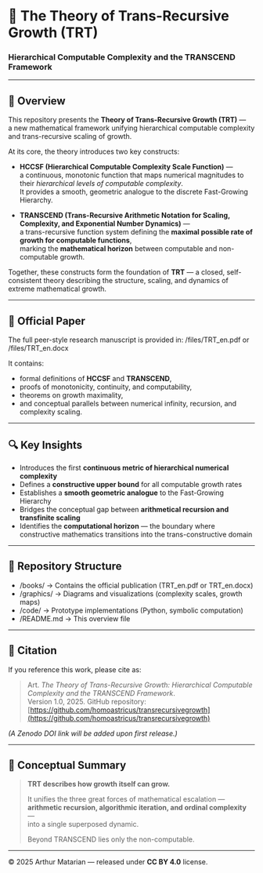 # 🧠 The Theory of Trans-Recursive Growth (TRT)

### **Hierarchical Computable Complexity and the TRANSCEND Framework**

---

## 📘 Overview

This repository presents the **Theory of Trans-Recursive Growth (TRT)** —  
a new mathematical framework unifying hierarchical computable complexity and trans-recursive scaling of growth.

At its core, the theory introduces two key constructs:

- **HCCSF (Hierarchical Computable Complexity Scale Function)** —  
  a continuous, monotonic function that maps numerical magnitudes to their *hierarchical levels of computable complexity*.  
  It provides a smooth, geometric analogue to the discrete Fast-Growing Hierarchy.

- **TRANSCEND (Trans-Recursive Arithmetic Notation for Scaling, Complexity, and Exponential Number Dynamics)** —  
  a trans-recursive function system defining the **maximal possible rate of growth for computable functions**,  
  marking the **mathematical horizon** between computable and non-computable growth.

Together, these constructs form the foundation of **TRT** — a closed, self-consistent theory describing the structure, scaling, and dynamics of extreme mathematical growth.

---

## 📄 Official Paper

The full peer-style research manuscript is provided in: /files/TRT_en.pdf or /files/TRT_en.docx


It contains:
- formal definitions of **HCCSF** and **TRANSCEND**,  
- proofs of monotonicity, continuity, and computability,  
- theorems on growth maximality,  
- and conceptual parallels between numerical infinity, recursion, and complexity scaling.

---

## 🔍 Key Insights

- Introduces the first **continuous metric of hierarchical numerical complexity**  
- Defines a **constructive upper bound** for all computable growth rates  
- Establishes a **smooth geometric analogue** to the Fast-Growing Hierarchy  
- Bridges the conceptual gap between **arithmetical recursion and transfinite scaling**  
- Identifies the **computational horizon** — the boundary where constructive mathematics transitions into the trans-constructive domain

---

## 🧩 Repository Structure

- /books/ → Contains the official publication (TRT_en.pdf or TRT_en.docx)
- /graphics/ → Diagrams and visualizations (complexity scales, growth maps)
- /code/ → Prototype implementations (Python, symbolic computation)
- /README.md → This overview file

---

## 🧮 Citation

If you reference this work, please cite as:

> Art. *The Theory of Trans-Recursive Growth: Hierarchical Computable Complexity and the TRANSCEND Framework*.  
> Version 1.0, 2025. GitHub repository: [https://github.com/homoastricus/transrecursivegrowth](https://github.com/homoastricus/transrecursivegrowth)

*(A Zenodo DOI link will be added upon first release.)*

---

## 🌌 Conceptual Summary

> **TRT describes how growth itself can grow.**  
>  
> It unifies the three great forces of mathematical escalation —  
> **arithmetic recursion, algorithmic iteration, and ordinal complexity** —  
> into a single superposed dynamic.  
>  
> Beyond TRANSCEND lies only the non-computable.

---

© 2025 Arthur Matarian — released under **CC BY 4.0** license.


